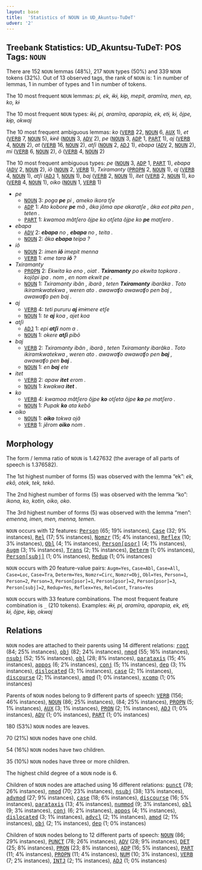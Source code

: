 ```yaml
---
layout: base
title:  'Statistics of NOUN in UD_Akuntsu-TuDeT'
udver: '2'
---
```


## Treebank Statistics: UD_Akuntsu-TuDeT: POS Tags: `NOUN`

There are 152 `NOUN` lemmas (48%), 217 `NOUN` types (50%) and 339 `NOUN` tokens (32%).
Out of 13 observed tags, the rank of `NOUN` is: 1 in number of lemmas, 1 in number of types and 1 in number of tokens.

The 10 most frequent `NOUN` lemmas: <em>pi, ek, ɨkɨ, kɨp, mepit, aramĩra, men, ep, ko, kɨ</em>

The 10 most frequent `NOUN` types:  <em>ɨkɨ, pi, aramĩra, aparapia, ek, etɨ, kɨ, õjpe, kɨp, okwaj</em>

The 10 most frequent ambiguous lemmas: <em>ko</em> (<tt><a href="aqz_tudet-pos-VERB.html">VERB</a></tt> 22, <tt><a href="aqz_tudet-pos-NOUN.html">NOUN</a></tt> 6, <tt><a href="aqz_tudet-pos-AUX.html">AUX</a></tt> 1), <em>et</em> (<tt><a href="aqz_tudet-pos-VERB.html">VERB</a></tt> 7, <tt><a href="aqz_tudet-pos-NOUN.html">NOUN</a></tt> 5), <em>kɨrẽ</em> (<tt><a href="aqz_tudet-pos-NOUN.html">NOUN</a></tt> 3, <tt><a href="aqz_tudet-pos-ADV.html">ADV</a></tt> 2), <em>pe</em> (<tt><a href="aqz_tudet-pos-NOUN.html">NOUN</a></tt> 3, <tt><a href="aqz_tudet-pos-ADP.html">ADP</a></tt> 1, <tt><a href="aqz_tudet-pos-PART.html">PART</a></tt> 1), <em>aj</em> (<tt><a href="aqz_tudet-pos-VERB.html">VERB</a></tt> 4, <tt><a href="aqz_tudet-pos-NOUN.html">NOUN</a></tt> 2), <em>at</em> (<tt><a href="aqz_tudet-pos-VERB.html">VERB</a></tt> 16, <tt><a href="aqz_tudet-pos-NOUN.html">NOUN</a></tt> 2), <em>atʃi</em> (<tt><a href="aqz_tudet-pos-NOUN.html">NOUN</a></tt> 2, <tt><a href="aqz_tudet-pos-ADJ.html">ADJ</a></tt> 1), <em>ebapa</em> (<tt><a href="aqz_tudet-pos-ADV.html">ADV</a></tt> 2, <tt><a href="aqz_tudet-pos-NOUN.html">NOUN</a></tt> 2), <em>mi</em> (<tt><a href="aqz_tudet-pos-VERB.html">VERB</a></tt> 6, <tt><a href="aqz_tudet-pos-NOUN.html">NOUN</a></tt> 2), <em>õ</em> (<tt><a href="aqz_tudet-pos-VERB.html">VERB</a></tt> 4, <tt><a href="aqz_tudet-pos-NOUN.html">NOUN</a></tt> 2)

The 10 most frequent ambiguous types:  <em>pe</em> (<tt><a href="aqz_tudet-pos-NOUN.html">NOUN</a></tt> 3, <tt><a href="aqz_tudet-pos-ADP.html">ADP</a></tt> 1, <tt><a href="aqz_tudet-pos-PART.html">PART</a></tt> 1), <em>ebapa</em> (<tt><a href="aqz_tudet-pos-ADV.html">ADV</a></tt> 2, <tt><a href="aqz_tudet-pos-NOUN.html">NOUN</a></tt> 2), <em>iõ</em> (<tt><a href="aqz_tudet-pos-NOUN.html">NOUN</a></tt> 2, <tt><a href="aqz_tudet-pos-VERB.html">VERB</a></tt> 1), <em>Txiramanty</em> (<tt><a href="aqz_tudet-pos-PROPN.html">PROPN</a></tt> 2, <tt><a href="aqz_tudet-pos-NOUN.html">NOUN</a></tt> 1), <em>aj</em> (<tt><a href="aqz_tudet-pos-VERB.html">VERB</a></tt> 4, <tt><a href="aqz_tudet-pos-NOUN.html">NOUN</a></tt> 1), <em>atʃi</em> (<tt><a href="aqz_tudet-pos-ADJ.html">ADJ</a></tt> 1, <tt><a href="aqz_tudet-pos-NOUN.html">NOUN</a></tt> 1), <em>baj</em> (<tt><a href="aqz_tudet-pos-VERB.html">VERB</a></tt> 2, <tt><a href="aqz_tudet-pos-NOUN.html">NOUN</a></tt> 1), <em>itet</em> (<tt><a href="aqz_tudet-pos-VERB.html">VERB</a></tt> 2, <tt><a href="aqz_tudet-pos-NOUN.html">NOUN</a></tt> 1), <em>ko</em> (<tt><a href="aqz_tudet-pos-VERB.html">VERB</a></tt> 4, <tt><a href="aqz_tudet-pos-NOUN.html">NOUN</a></tt> 1), <em>oiko</em> (<tt><a href="aqz_tudet-pos-NOUN.html">NOUN</a></tt> 1, <tt><a href="aqz_tudet-pos-VERB.html">VERB</a></tt> 1)


* <em>pe</em>
  * <tt><a href="aqz_tudet-pos-NOUN.html">NOUN</a></tt> 3: <em>poga <b>pe</b> pi , ameko ikora tʃe</em>
  * <tt><a href="aqz_tudet-pos-ADP.html">ADP</a></tt> 1: <em>Ato kobore <b>pe</b> mã , ãka jõma ape akaratʃe , ãka eot pɨta pen , teten .</em>
  * <tt><a href="aqz_tudet-pos-PART.html">PART</a></tt> 1: <em>kwamoa mãtʃero õjpe ko otʃeta õjpe ko <b>pe</b> matʃero .</em>
* <em>ebapa</em>
  * <tt><a href="aqz_tudet-pos-ADV.html">ADV</a></tt> 2: <em><b>ebapa</b> no , <b>ebapa</b> no , teita .</em>
  * <tt><a href="aqz_tudet-pos-NOUN.html">NOUN</a></tt> 2: <em>ãka <b>ebapa</b> teipa ?</em>
* <em>iõ</em>
  * <tt><a href="aqz_tudet-pos-NOUN.html">NOUN</a></tt> 2: <em>imen <b>iõ</b> imepit menna</em>
  * <tt><a href="aqz_tudet-pos-VERB.html">VERB</a></tt> 1: <em>eme tara <b>iõ</b> ?</em>
* <em>Txiramanty</em>
  * <tt><a href="aqz_tudet-pos-PROPN.html">PROPN</a></tt> 2: <em>Ekwita ko eno , oiat . <b>Txiramanty</b> po ekwita topkora . kojõpi ipa . nom , en nom ekwit pe .</em>
  * <tt><a href="aqz_tudet-pos-NOUN.html">NOUN</a></tt> 1: <em>Txiramanty ibãn , ibarã , teten <b>Txiramanty</b> ibarãka . Toto ikiramkwatekwa , weren ato . awawaʧo awawaʧo pen baj , awawaʧo pen baj .</em>
* <em>aj</em>
  * <tt><a href="aqz_tudet-pos-VERB.html">VERB</a></tt> 4: <em>teti pururu <b>aj</b> ɨmɨmere etʃe</em>
  * <tt><a href="aqz_tudet-pos-NOUN.html">NOUN</a></tt> 1: <em>te <b>aj</b> koa , ajet koa</em>
* <em>atʃi</em>
  * <tt><a href="aqz_tudet-pos-ADJ.html">ADJ</a></tt> 1: <em>epi <b>atʃi</b> nom a .</em>
  * <tt><a href="aqz_tudet-pos-NOUN.html">NOUN</a></tt> 1: <em>okere <b>atʃi</b> pibõ</em>
* <em>baj</em>
  * <tt><a href="aqz_tudet-pos-VERB.html">VERB</a></tt> 2: <em>Txiramanty ibãn , ibarã , teten Txiramanty ibarãka . Toto ikiramkwatekwa , weren ato . awawaʧo awawaʧo pen <b>baj</b> , awawaʧo pen <b>baj</b> .</em>
  * <tt><a href="aqz_tudet-pos-NOUN.html">NOUN</a></tt> 1: <em>en <b>baj</b> ete</em>
* <em>itet</em>
  * <tt><a href="aqz_tudet-pos-VERB.html">VERB</a></tt> 2: <em>apaw <b>itet</b> erom .</em>
  * <tt><a href="aqz_tudet-pos-NOUN.html">NOUN</a></tt> 1: <em>kwakwa <b>itet</b> .</em>
* <em>ko</em>
  * <tt><a href="aqz_tudet-pos-VERB.html">VERB</a></tt> 4: <em>kwamoa mãtʃero õjpe <b>ko</b> otʃeta õjpe <b>ko</b> pe matʃero .</em>
  * <tt><a href="aqz_tudet-pos-NOUN.html">NOUN</a></tt> 1: <em>Pupak <b>ko</b> ata kebõ</em>
* <em>oiko</em>
  * <tt><a href="aqz_tudet-pos-NOUN.html">NOUN</a></tt> 1: <em><b>oiko</b> tokwa ojã</em>
  * <tt><a href="aqz_tudet-pos-VERB.html">VERB</a></tt> 1: <em>jẽrom <b>oiko</b> nom .</em>

## Morphology

The form / lemma ratio of `NOUN` is 1.427632 (the average of all parts of speech is 1.376582).

The 1st highest number of forms (5) was observed with the lemma “ek”: <em>ek, ekõ, otek, tek, tekõ</em>.

The 2nd highest number of forms (5) was observed with the lemma “ko”: <em>ikona, ko, kotin, oiko, oko</em>.

The 3rd highest number of forms (5) was observed with the lemma “men”: <em>emenna, imen, men, menna, temen</em>.

`NOUN` occurs with 12 features: <tt><a href="aqz_tudet-feat-Person.html">Person</a></tt> (65; 19% instances), <tt><a href="aqz_tudet-feat-Case.html">Case</a></tt> (32; 9% instances), <tt><a href="aqz_tudet-feat-Rel.html">Rel</a></tt> (17; 5% instances), <tt><a href="aqz_tudet-feat-Nomzr.html">Nomzr</a></tt> (15; 4% instances), <tt><a href="aqz_tudet-feat-Reflex.html">Reflex</a></tt> (10; 3% instances), <tt><a href="aqz_tudet-feat-Obl.html">Obl</a></tt> (4; 1% instances), <tt><a href="aqz_tudet-feat-Person-psor.html">Person[psor]</a></tt> (4; 1% instances), <tt><a href="aqz_tudet-feat-Augm.html">Augm</a></tt> (3; 1% instances), <tt><a href="aqz_tudet-feat-Trans.html">Trans</a></tt> (2; 1% instances), <tt><a href="aqz_tudet-feat-Determ.html">Determ</a></tt> (1; 0% instances), <tt><a href="aqz_tudet-feat-Person-subj.html">Person[subj]</a></tt> (1; 0% instances), <tt><a href="aqz_tudet-feat-Redup.html">Redup</a></tt> (1; 0% instances)

`NOUN` occurs with 20 feature-value pairs: `Augm=Yes`, `Case=Abl`, `Case=All`, `Case=Loc`, `Case=Tra`, `Determ=Yes`, `Nomzr=Circ`, `Nomzr=Obj`, `Obl=Yes`, `Person=1`, `Person=2`, `Person=3`, `Person[psor]=1`, `Person[psor]=2`, `Person[psor]=3`, `Person[subj]=2`, `Redup=Yes`, `Reflex=Yes`, `Rel=Cont`, `Trans=Yes`

`NOUN` occurs with 33 feature combinations.
The most frequent feature combination is `_` (210 tokens).
Examples: <em>ɨkɨ, pi, aramĩra, aparapia, ek, etɨ, kɨ, õjpe, kɨp, okwaj</em>


## Relations

`NOUN` nodes are attached to their parents using 14 different relations: <tt><a href="aqz_tudet-dep-root.html">root</a></tt> (84; 25% instances), <tt><a href="aqz_tudet-dep-obj.html">obj</a></tt> (82; 24% instances), <tt><a href="aqz_tudet-dep-nmod.html">nmod</a></tt> (55; 16% instances), <tt><a href="aqz_tudet-dep-nsubj.html">nsubj</a></tt> (52; 15% instances), <tt><a href="aqz_tudet-dep-obl.html">obl</a></tt> (28; 8% instances), <tt><a href="aqz_tudet-dep-parataxis.html">parataxis</a></tt> (15; 4% instances), <tt><a href="aqz_tudet-dep-appos.html">appos</a></tt> (6; 2% instances), <tt><a href="aqz_tudet-dep-conj.html">conj</a></tt> (5; 1% instances), <tt><a href="aqz_tudet-dep-dep.html">dep</a></tt> (3; 1% instances), <tt><a href="aqz_tudet-dep-dislocated.html">dislocated</a></tt> (3; 1% instances), <tt><a href="aqz_tudet-dep-case.html">case</a></tt> (2; 1% instances), <tt><a href="aqz_tudet-dep-discourse.html">discourse</a></tt> (2; 1% instances), <tt><a href="aqz_tudet-dep-amod.html">amod</a></tt> (1; 0% instances), <tt><a href="aqz_tudet-dep-xcomp.html">xcomp</a></tt> (1; 0% instances)

Parents of `NOUN` nodes belong to 9 different parts of speech: <tt><a href="aqz_tudet-pos-VERB.html">VERB</a></tt> (156; 46% instances), <tt><a href="aqz_tudet-pos-NOUN.html">NOUN</a></tt> (86; 25% instances),  (84; 25% instances), <tt><a href="aqz_tudet-pos-PROPN.html">PROPN</a></tt> (5; 1% instances), <tt><a href="aqz_tudet-pos-AUX.html">AUX</a></tt> (3; 1% instances), <tt><a href="aqz_tudet-pos-PRON.html">PRON</a></tt> (2; 1% instances), <tt><a href="aqz_tudet-pos-ADJ.html">ADJ</a></tt> (1; 0% instances), <tt><a href="aqz_tudet-pos-ADV.html">ADV</a></tt> (1; 0% instances), <tt><a href="aqz_tudet-pos-PART.html">PART</a></tt> (1; 0% instances)

180 (53%) `NOUN` nodes are leaves.

70 (21%) `NOUN` nodes have one child.

54 (16%) `NOUN` nodes have two children.

35 (10%) `NOUN` nodes have three or more children.

The highest child degree of a `NOUN` node is 6.

Children of `NOUN` nodes are attached using 16 different relations: <tt><a href="aqz_tudet-dep-punct.html">punct</a></tt> (78; 26% instances), <tt><a href="aqz_tudet-dep-nmod.html">nmod</a></tt> (70; 23% instances), <tt><a href="aqz_tudet-dep-nsubj.html">nsubj</a></tt> (38; 13% instances), <tt><a href="aqz_tudet-dep-advmod.html">advmod</a></tt> (27; 9% instances), <tt><a href="aqz_tudet-dep-case.html">case</a></tt> (18; 6% instances), <tt><a href="aqz_tudet-dep-discourse.html">discourse</a></tt> (16; 5% instances), <tt><a href="aqz_tudet-dep-parataxis.html">parataxis</a></tt> (13; 4% instances), <tt><a href="aqz_tudet-dep-nummod.html">nummod</a></tt> (9; 3% instances), <tt><a href="aqz_tudet-dep-obl.html">obl</a></tt> (9; 3% instances), <tt><a href="aqz_tudet-dep-conj.html">conj</a></tt> (6; 2% instances), <tt><a href="aqz_tudet-dep-appos.html">appos</a></tt> (4; 1% instances), <tt><a href="aqz_tudet-dep-dislocated.html">dislocated</a></tt> (3; 1% instances), <tt><a href="aqz_tudet-dep-advcl.html">advcl</a></tt> (2; 1% instances), <tt><a href="aqz_tudet-dep-amod.html">amod</a></tt> (2; 1% instances), <tt><a href="aqz_tudet-dep-obj.html">obj</a></tt> (2; 1% instances), <tt><a href="aqz_tudet-dep-dep.html">dep</a></tt> (1; 0% instances)

Children of `NOUN` nodes belong to 12 different parts of speech: <tt><a href="aqz_tudet-pos-NOUN.html">NOUN</a></tt> (86; 29% instances), <tt><a href="aqz_tudet-pos-PUNCT.html">PUNCT</a></tt> (78; 26% instances), <tt><a href="aqz_tudet-pos-ADV.html">ADV</a></tt> (28; 9% instances), <tt><a href="aqz_tudet-pos-DET.html">DET</a></tt> (25; 8% instances), <tt><a href="aqz_tudet-pos-PRON.html">PRON</a></tt> (23; 8% instances), <tt><a href="aqz_tudet-pos-ADP.html">ADP</a></tt> (16; 5% instances), <tt><a href="aqz_tudet-pos-PART.html">PART</a></tt> (11; 4% instances), <tt><a href="aqz_tudet-pos-PROPN.html">PROPN</a></tt> (11; 4% instances), <tt><a href="aqz_tudet-pos-NUM.html">NUM</a></tt> (10; 3% instances), <tt><a href="aqz_tudet-pos-VERB.html">VERB</a></tt> (7; 2% instances), <tt><a href="aqz_tudet-pos-INTJ.html">INTJ</a></tt> (2; 1% instances), <tt><a href="aqz_tudet-pos-ADJ.html">ADJ</a></tt> (1; 0% instances)

